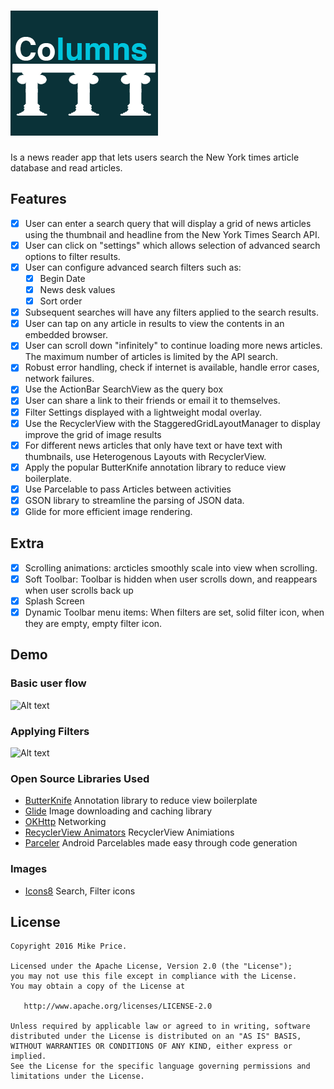 # ![Alt text](/images/columns_logo.png "Columns, its what you read!")
Is a news reader app that lets users search the New York times article database and read articles. 

## Features
- [x] User can enter a search query that will display a grid of news articles using the thumbnail and headline from the New York Times Search API.
- [x] User can click on "settings" which allows selection of advanced search options to filter results. 
- [x] User can configure advanced search filters such as:
  - [x] Begin Date
  - [x] News desk values 
  - [x] Sort order 
- [x] Subsequent searches will have any filters applied to the search results. 
- [x] User can tap on any article in results to view the contents in an embedded browser. 
- [x] User can scroll down "infinitely" to continue loading more news articles. The maximum number of articles is limited by the API search. 
- [x] Robust error handling, check if internet is available, handle error cases, network failures.
- [x] Use the ActionBar SearchView as the query box
- [x] User can share a link to their friends or email it to themselves. 
- [x] Filter Settings displayed with a lightweight modal overlay.
- [x] Use the RecyclerView with the StaggeredGridLayoutManager to display improve the grid of image results 
- [x] For different news articles that only have text or have text with thumbnails, use Heterogenous Layouts with RecyclerView. 
- [x] Apply the popular ButterKnife annotation library to reduce view boilerplate. 
- [x] Use Parcelable to pass Articles between activities
- [x] GSON library to streamline the parsing of JSON data. 
- [x] Glide for more efficient image rendering. 

## Extra
- [x] Scrolling animations: arcticles smoothly scale into view when scrolling.
- [x] Soft Toolbar: Toolbar is hidden when user scrolls down, and reappears when user scrolls back up
- [x] Splash Screen
- [x] Dynamic Toolbar menu items: When filters are set, solid filter icon, when they are empty, empty filter icon.

## Demo
### Basic user flow
![Alt text](/images/intro.gif)

### Applying Filters
![Alt text](/images/filters.gif)


### Open Source Libraries Used
- [ButterKnife](http://jakewharton.github.io/butterknife/) Annotation library to reduce view boilerplate
- [Glide](https://github.com/bumptech/glide) Image downloading and caching library 
- [OKHttp](http://square.github.io/okhttp/) Networking
- [RecyclerView Animators](https://github.com/wasabeef/recyclerview-animators) RecyclerView Animiations
- [Parceler](https://github.com/johncarl81/parceler) Android Parcelables made easy through code generation


### Images
- [Icons8](https://icons8.com/android-icons/) Search, Filter icons

License
--------

    Copyright 2016 Mike Price.

    Licensed under the Apache License, Version 2.0 (the "License");
    you may not use this file except in compliance with the License.
    You may obtain a copy of the License at

       http://www.apache.org/licenses/LICENSE-2.0

    Unless required by applicable law or agreed to in writing, software
    distributed under the License is distributed on an "AS IS" BASIS,
    WITHOUT WARRANTIES OR CONDITIONS OF ANY KIND, either express or implied.
    See the License for the specific language governing permissions and
    limitations under the License.
